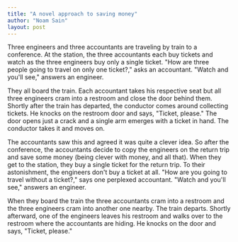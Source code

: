 ```yaml
---
title: "A novel approach to saving money"
author: "Noam Sain"
layout: post
---
```


Three engineers and three accountants are traveling by train to a conference. At the station, the three accountants each buy tickets and watch as the three engineers buy only a single ticket. "How are three people going to travel on only one ticket?," asks an accountant. "Watch and you'll see," answers an engineer.  
  
They all board the train. Each accountant takes his respective seat but all three engineers cram into a restroom and close the door behind them. Shortly after the train has departed, the conductor comes around collecting tickets. He knocks on the restroom door and says, "Ticket, please." The door opens just a crack and a single arm emerges with a ticket in hand. The conductor takes it and moves on.

The accountants saw this and agreed it was quite a clever idea. So after the conference, the accountants decide to copy the engineers on the return trip and save some money (being clever with money, and all that). When they get to the station, they buy a single ticket for the return trip. To their astonishment, the engineers don't buy a ticket at all. "How are you going to travel without a ticket?," says one perplexed accountant. "Watch and you'll see," answers an engineer.

When they board the train the three accountants cram into a restroom and the three engineers cram into another one nearby. The train departs. Shortly afterward, one of the engineers leaves his restroom and walks over to the restroom where the accountants are hiding. He knocks on the door and says, "Ticket, please."